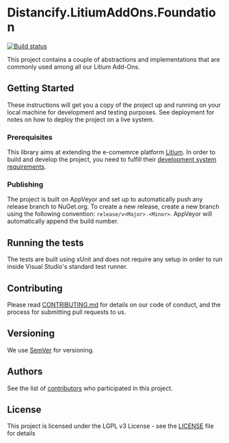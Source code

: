 # Distancify.LitiumAddOns.Foundation

[![Build status](https://ci.appveyor.com/api/projects/status/0lyu8fx7s67is8wv?svg=true)](https://ci.appveyor.com/project/KristofferLindvall/distancify-litiumaddons-foundation)

This project contains a couple of abstractions and implementations that are commonly used among all our Litium Add-Ons.

## Getting Started

These instructions will get you a copy of the project up and running on your local machine for development and testing purposes. See deployment for notes on how to deploy the project on a live system.

### Prerequisites

This library aims at extending the e-comemrce platform [Litium](https://www.litium.se/). In order to build and develop the project, you need to fulfill their [development system requirements](https://docs.litium.com/documentation/get-started/system-requirements#DevEnv).

### Publishing

The project is built on AppVeyor and set up to automatically push any release branch to NuGet.org. To create a new release, create a new branch using the following convention: `release/v<Major>.<Minor>`. AppVeyor will automatically append the build number.

## Running the tests

The tests are built using xUnit and does not require any setup in order to run inside Visual Studio's standard test runner.

## Contributing

Please read [CONTRIBUTING.md](CONTRIBUTING.md) for details on our code of conduct, and the process for submitting pull requests to us.

## Versioning

We use [SemVer](http://semver.org/) for versioning.

## Authors

See the list of [contributors](https://github.com/distancify/Distancify.LitiumAddOns.Foundation/graphs/contributors) who participated in this project.

## License

This project is licensed under the LGPL v3 License - see the [LICENSE](LICENSE) file for details